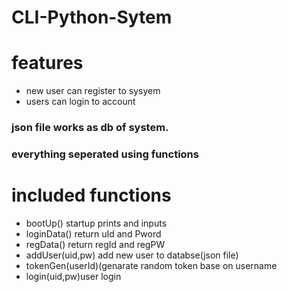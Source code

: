 # CLI-Python-Sytem
<h1>features</h1>
<ul>
  <li>new user can register to sysyem</li>
  <li>users can login to account</li>
</ul>
<h3>json file works as db of system.</h3>
<h3>everything seperated using functions</h3>

<h1>included functions</h1>
<ul>
  <li>bootUp() startup prints and inputs</li>
  <li>loginData() return uId and Pword</li>
  <li>regData() return regId and regPW</li>
  <li>addUser(uid,pw) add new user to databse(json file)</li>
  <li>tokenGen(userId)(genarate random token base on username</li>
  <li>login(uid,pw)user login</li>

    
  

